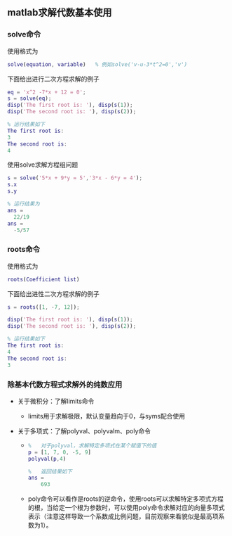 ## matlab求解代数基本使用

### solve命令

使用格式为

```matlab
solve(equation, variable)	% 例如solve('v-u-3*t^2=0','v')
```

下面给出进行二次方程求解的例子

```matlab
eq = 'x^2 -7*x + 12 = 0';
s = solve(eq);
disp('The first root is: '), disp(s(1));
disp('The second root is: '), disp(s(2));

% 运行结果如下
The first root is:
3
The second root is:
4
```

使用solve求解方程组问题

```matlab
s = solve('5*x + 9*y = 5','3*x - 6*y = 4');
s.x
s.y

% 运行结果为
ans = 
  22/19
ans = 
  -5/57
```

### roots命令

使用格式为

```matlab
roots(Coefficient list)
```

下面给出进性二次方程求解的例子

```matlab
s = roots([1, -7, 12]);

disp('The first root is: '), disp(s(1));
disp('The second root is: '), disp(s(2));

% 运行结果如下
The first root is:
4
The second root is:
3
```

### 除基本代数方程式求解外的纯数应用

+ 关于微积分：了解limits命令

  + limits用于求解极限，默认变量趋向于0，与syms配合使用

+ 关于多项式：了解polyval、polyvalm、poly命令

  + ```matlab
    %	对于polyval，求解特定多项式在某个赋值下的值
    p = [1, 7, 0, -5, 9]
    polyval(p,4)
    
    %	返回结果如下
    ans = 
    	693
    ```

  + poly命令可以看作是roots的逆命令，使用roots可以求解特定多项式方程的根，当给定一个根为参数时，可以使用poly命令求解对应的向量多项式表示（注意这样导致一个系数成比例问题，目前观察来看貌似是最高项系数为1）。

    
